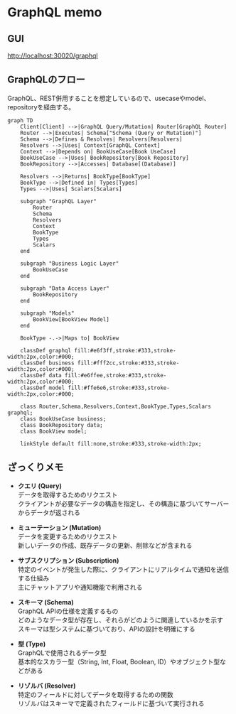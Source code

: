 # GraphQL memo

## GUI

<http://localhost:30020/graphql>

## GraphQLのフロー

GraphQL、REST併用することを想定しているので、usecaseやmodel、repositoryを経由する。

```mermaid
graph TD
    Client[Client] -->|GraphQL Query/Mutation| Router[GraphQL Router]
    Router -->|Executes| Schema["Schema (Query or Mutation)"]
    Schema -->|Defines & Resolves| Resolvers[Resolvers]
    Resolvers -->|Uses| Context[GraphQL Context]
    Context -->|Depends on| BookUseCase[Book UseCase]
    BookUseCase -->|Uses| BookRepository[Book Repository]
    BookRepository -->|Accesses| Database[(Database)]
    
    Resolvers -->|Returns| BookType[BookType]
    BookType -->|Defined in| Types[Types]
    Types -->|Uses| Scalars[Scalars]
    
    subgraph "GraphQL Layer"
        Router
        Schema
        Resolvers
        Context
        BookType
        Types
        Scalars
    end
    
    subgraph "Business Logic Layer"
        BookUseCase
    end
    
    subgraph "Data Access Layer"
        BookRepository
    end
    
    subgraph "Models"
        BookView[BookView Model]
    end
    
    BookType -.->|Maps to| BookView
    
    classDef graphql fill:#e6f3ff,stroke:#333,stroke-width:2px,color:#000;
    classDef business fill:#fff2cc,stroke:#333,stroke-width:2px,color:#000;
    classDef data fill:#e6ffee,stroke:#333,stroke-width:2px,color:#000;
    classDef model fill:#ffe6e6,stroke:#333,stroke-width:2px,color:#000;
    
    class Router,Schema,Resolvers,Context,BookType,Types,Scalars graphql;
    class BookUseCase business;
    class BookRepository data;
    class BookView model;

    linkStyle default fill:none,stroke:#333,stroke-width:2px;
```

## ざっくりメモ

- **クエリ (Query)**<br/>
  データを取得するためのリクエスト<br/>
  クライアントが必要なデータの構造を指定し、その構造に基づいてサーバーからデータが返される

- **ミューテーション (Mutation)**<br/>
  データを変更するためのリクエスト<br/>
  新しいデータの作成、既存データの更新、削除などが含まれる

- **サブスクリプション (Subscription)**<br/>
  特定のイベントが発生した際に、クライアントにリアルタイムで通知を送信する仕組み<br/>
  主にチャットアプリや通知機能で利用される

- **スキーマ (Schema)**<br/>
  GraphQL APIの仕様を定義するもの<br/>
  どのようなデータ型が存在し、それらがどのように関連しているかを示す<br/>
  スキーマは型システムに基づいており、APIの設計を明確にする

- **型 (Type)**<br/>
  GraphQLで使用されるデータ型<br/>
  基本的なスカラー型（String, Int, Float, Boolean, ID）やオブジェクト型などがある

- **リゾルバ (Resolver)**<br/>
  特定のフィールドに対してデータを取得するための関数<br/>
  リゾルバはスキーマで定義されたフィールドに基づいて実行される
